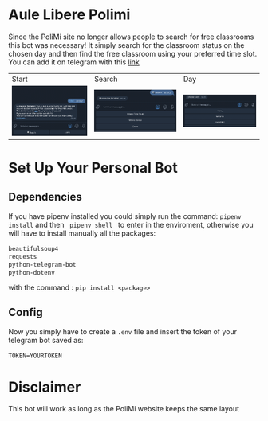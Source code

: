 # Aule Libere Polimi
Since the PoliMi site no longer allows people to search for free classrooms this bot was necessary!
It simply search for the classroom status on the chosen day and then find the free classroom using your preferred time slot. You can add it on telegram with this <a href="auleliberepolimi_bot">link</a>


<table>
  <tr>
    <td>Start</td>
     <td>Search</td>
     <td>Day</td>
  </tr>
  <tr>
    <td><img src="photos/README/start.png"></td>
    <td><img src="./photos/README/search.png"></td>
    <td><img src="./photos/README/day.png"></td>
  </tr>
 </table>

 # Set Up Your Personal Bot

## Dependencies
 If you have pipenv installed you could simply run the command:
 ```pipenv install``` and then ``` pipenv shell ``` to enter in the enviroment,
 otherwise you will have to install manually all the packages:
 ```
 beautifulsoup4
requests
python-telegram-bot
python-dotenv
 ```
 with the command :
 ``` pip install <package> ``` 
## Config
Now you simply have to create a ``` .env ``` file and insert the token of your telegram bot saved as:
```
TOKEN=YOURTOKEN
```

 # Disclaimer
This bot will work as long as the PoliMi website keeps the same layout

